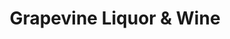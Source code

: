 ---
title: "Grapevine Liquor & Wine"
url: /southaven/grapevine-liquor-und-wine/
shop: Spirituosen
---
